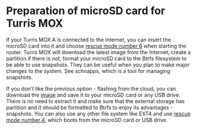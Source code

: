 Preparation of microSD card for Turris MOX
==========================================

If your Turris MOX A is connected to the Internet, you can insert the microSD card into it and choose
[rescue mode number 6](/hw-spec/mox/mox_rescue_modes/) when starting the router. Turris MOX will download the latest image from the Internet, create a partition if there is not, format your microSD card to the Btrfs filesystem to be able to use snapshots. They can be useful when you plan to make major changes to the system. See schnapps, which is a tool for managing snapshots.

If you don't like the previous option - flashing from the cloud, you can download the [image](https://repo.turris.cz/hbs/medkit/) and save it to your microSD card or any USB drive. There is no need to extract it and make sure that the external storage has partition and it should be formatted to Btrfs to enjoy its advantages - snapshots. You can also use any other file system like EXT4 and use [rescue mode number 4](/hw-spec/mox/mox_rescue_modes/), which boots from the microSD card or USB drive.
